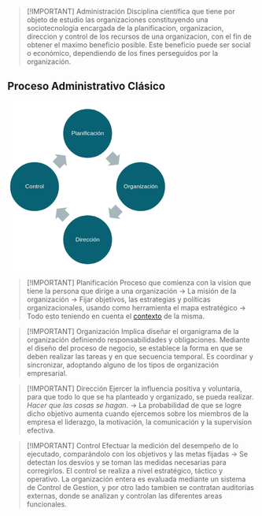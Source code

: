 > [!IMPORTANT] Administración
> Disciplina científica que tiene por objeto de estudio las organizaciones constituyendo una sociotecnologia encargada de la planificacion, organizacion, direccion y control de los recursos de una organizacion, con el fin de obtener el maximo beneficio posible.
> Este beneficio puede ser social o económico, dependiendo de los fines perseguidos por la organización.

## Proceso Administrativo Clásico

![](img%20ebt2/Pasted%20image%2020241002161309.png)



> [!IMPORTANT] Planificación
> Proceso que comienza con la vision que tiene la persona que dirige a una organización -> La misión de la organización -> Fijar objetivos, las estrategias y políticas organizacionales, usando como herramienta el mapa estratégico -> Todo esto teniendo en cuenta el [contexto](Empresa%20de%20Base%20Tecnológica%20II/01-Análisis%20del%20Contexto.md) de la misma.


> [!IMPORTANT] Organización
> Implica diseñar el organigrama de la organización definiendo responsabilidades y obligaciones.
> Mediante el diseño del proceso de negocio, se establece la forma en que se deben realizar las tareas y en que secuencia temporal.
> Es coordinar y sincronizar, adoptando alguno de los tipos de organización empresarial.


> [!IMPORTANT] Dirección
> Ejercer la influencia positiva y voluntaria, para que todo lo que se ha planteado y organizado, se pueda realizar.
> *Hacer que las cosas se hagan*. -> La probabilidad de que se logre dicho objetivo aumenta cuando ejercemos sobre los miembros de la empresa el liderazgo, la motivación, la comunicación y la supervision efectiva.


> [!IMPORTANT] Control
> Efectuar la medición del desempeño de lo ejecutado, comparándolo con los objetivos y las metas fijadas -> Se detectan los desvíos y se toman las medidas necesarias para corregirlos.
> El control se realiza a nivel estratégico, táctico y operativo.
> La organización entera es evaluada mediante un sistema de Control de Gestion, y por otro lado tambien se contratan auditorias externas, donde se analizan y controlan las diferentes areas funcionales.
